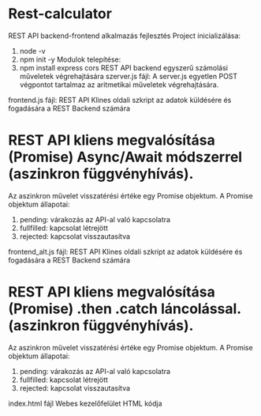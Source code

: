 # Rest-calculator
REST API backend-frontend alkalmazás fejlesztés
Project inicializálása:
1. node -v
2. npm init -y
Modulok telepítése:
3. npm install express cors
REST API backend egyszerű számolási műveletek végrehajtására
szerver.js fájl:
A server.js egyetlen POST végpontot tartalmaz az aritmetikai műveletek végrehajtására.

frontend.js fájl:
REST API Klines oldali szkript az adatok küldésére és fogadására a REST Backend számára

# REST API kliens megvalósítása (Promise) Async/Await módszerrel (aszinkron függvényhívás).
Az aszinkron művelet visszatérési értéke egy Promise objektum.
A Promise objektum állapotai:
1. pending: várakozás az API-al való kapcsolatra
2. fullfilled: kapcsolat létrejött
3. rejected: kapcsolat visszautasítva

frontend_alt.js fájl:
REST API Klines oldali szkript az adatok küldésére és fogadására a REST Backend számára

# REST API kliens megvalósítása (Promise) .then .catch láncolással.(aszinkron függvényhívás).
Az aszinkron művelet visszatérési értéke egy Promise objektum.
A Promise objektum állapotai:
1. pending: várakozás az API-al való kapcsolatra
2. fullfilled: kapcsolat létrejött
3. rejected: kapcsolat visszautasítva

index.html fájl
Webes kezelőfelület HTML kódja
